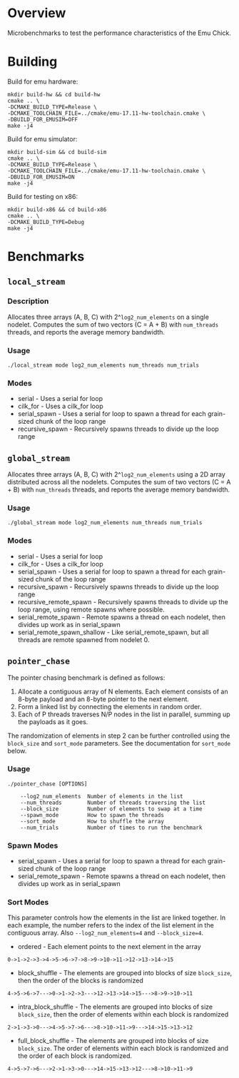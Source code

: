 # Overview

Microbenchmarks to test the performance characteristics of the Emu Chick.

# Building

Build for emu hardware:
```
mkdir build-hw && cd build-hw
cmake .. \
-DCMAKE_BUILD_TYPE=Release \
-DCMAKE_TOOLCHAIN_FILE=../cmake/emu-17.11-hw-toolchain.cmake \
-DBUILD_FOR_EMUSIM=OFF
make -j4
```

Build for emu simulator:
```
mkdir build-sim && cd build-sim
cmake .. \
-DCMAKE_BUILD_TYPE=Release \
-DCMAKE_TOOLCHAIN_FILE=../cmake/emu-17.11-hw-toolchain.cmake \
-DBUILD_FOR_EMUSIM=ON
make -j4
```

Build for testing on x86:
```
mkdir build-x86 && cd build-x86
cmake .. \
-DCMAKE_BUILD_TYPE=Debug
make -j4
```

# Benchmarks

## `local_stream`

### Description
Allocates three arrays (A, B, C) with 2^`log2_num_elements` on a single nodelet. Computes the sum of two vectors (C = A + B) with `num_threads` threads, and reports the average memory bandwidth.

### Usage

`./local_stream mode log2_num_elements num_threads num_trials`

### Modes

- serial - Uses a serial for loop
- cilk_for - Uses a cilk_for loop
- serial_spawn - Uses a serial for loop to spawn a thread for each grain-sized chunk of the loop range
- recursive_spawn - Recursively spawns threads to divide up the loop range

## `global_stream`
Allocates three arrays (A, B, C) with 2^`log2_num_elements` using a 2D array distributed across all the nodelets. Computes the sum of two vectors (C = A + B) with `num_threads` threads, and reports the average memory bandwidth.

### Usage

`./global_stream mode log2_num_elements num_threads num_trials`

### Modes

- serial - Uses a serial for loop
- cilk_for - Uses a cilk_for loop
- serial_spawn - Uses a serial for loop to spawn a thread for each grain-sized chunk of the loop range
- recursive_spawn - Recursively spawns threads to divide up the loop range
- recursive_remote_spawn - Recursively spawns threads to divide up the loop range, using remote spawns where possible.
- serial_remote_spawn - Remote spawns a thread on each nodelet, then divides up work as in serial_spawn
- serial_remote_spawn_shallow - Like serial_remote_spawn, but all threads are remote spawned from nodelet 0.

## `pointer_chase`

The pointer chasing benchmark is defined as follows:
1. Allocate a contiguous array of N elements. Each element consists of an 8-byte payload and an 8-byte pointer to the next element.
2. Form a linked list by connecting the elements in random order.
3. Each of P threads traverses N/P nodes in the list in parallel, summing up the payloads as it goes.

The randomization of elements in step 2 can be further controlled using the `block_size` and `sort_mode` parameters.
See the documentation for `sort_mode` below.

### Usage

```
./pointer_chase [OPTIONS]

    --log2_num_elements  Number of elements in the list
    --num_threads        Number of threads traversing the list
    --block_size         Number of elements to swap at a time
    --spawn_mode         How to spawn the threads
    --sort_mode          How to shuffle the array
    --num_trials         Number of times to run the benchmark
```

### Spawn Modes

- serial_spawn - Uses a serial for loop to spawn a thread for each grain-sized chunk of the loop range
- serial_remote_spawn - Remote spawns a thread on each nodelet, then divides up work as in serial_spawn

### Sort Modes

This parameter controls how the elements in the list are linked together.
In each example, the number refers to the index of the list element in the contiguous array.
Also `--log2_num_elements=4` and `--block_size=4`.

- ordered - Each element points to the next element in the array
```
0->1->2->3->4->5->6->7->8->9->10->11->12->13->14->15
```
- block_shuffle - The elements are grouped into blocks of size `block_size`,
then the order of the blocks is randomized
```
4->5->6->7--->0->1->2->3--->12->13->14->15--->8->9->10->11
```
- intra_block_shuffle - The elements are grouped into blocks of size `block_size`,
then the order of elements within each block is randomized
```
2->1->3->0--->4->5->7->6--->8->10->11->9--->14->15->13->12
```
- full_block_shuffle - The elements are grouped into blocks of size `block_size`.
The order of elements within each block is randomized and the order of each block is randomized.
```
4->5->7->6--->2->1->3->0--->14->15->13->12--->8->10->11->9
```
